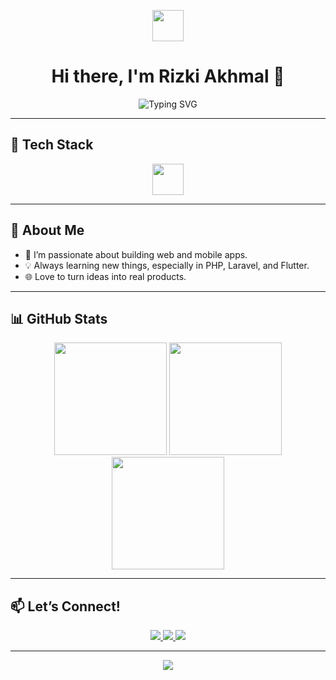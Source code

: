 <!-- Animated waving hand gif -->
<p align="center">
  <img src="https://raw.githubusercontent.com/RizkiAkhmal/RizkiAkhmal/main/wave.gif" width="50px">
</p>

<h1 align="center">Hi there, I'm Rizki Akhmal 👋</h1>
<p align="center">
  <img src="https://readme-typing-svg.demolab.com?font=Fira+Code&pause=1000&color=3F7FFF&center=true&vCenter=true&width=435&lines=Web+%26+Mobile+Developer;PHP+%7C+Laravel+%7C+Flutter+Enthusiast" alt="Typing SVG" />
</p>

---

## 🚀 Tech Stack

<div align="center">
  <img src="https://skillicons.dev/icons?i=php,laravel,js,html,css,flutter" height="50" />
</div>

---

## 🌱 About Me
- 🔭 I’m passionate about building web and mobile apps.
- 💡 Always learning new things, especially in PHP, Laravel, and Flutter.
- 🌐 Love to turn ideas into real products.

---

## 📊 GitHub Stats

<div align="center">
  <img src="https://github-readme-stats.vercel.app/api?username=RizkiAkhmal&show_icons=true&theme=radical" height="180" />
  <img src="https://github-readme-streak-stats.herokuapp.com?user=RizkiAkhmal&theme=radical&hide_border=true" height="180" />
</div>

<div align="center">
  <img src="https://github-readme-activity-graph.vercel.app/graph?username=RizkiAkhmal&theme=github-compact" height="180" />
</div>

---

## 📫 Let’s Connect!

<p align="center">
  <a href="https://www.linkedin.com/in/rizki-akhmal-b4b730263/" target="_blank">
    <img src="https://img.shields.io/badge/-LinkedIn-0077B5?logo=linkedin&logoColor=white&style=for-the-badge" />
  </a>
  <a href="https://www.instagram.com/rizkiakmal1/" target="_blank">
    <img src="https://img.shields.io/badge/-Instagram-E4405F?logo=instagram&logoColor=white&style=for-the-badge" />
  </a>
  <a href="https://discord.gg/kimals__" target="_blank">
    <img src="https://img.shields.io/badge/-Discord-5865F2?logo=discord&logoColor=white&style=for-the-badge" />
  </a>
</p>

---

<p align="center">
  <img src="https://capsule-render.vercel.app/api?type=waving&color=gradient&height=100&section=footer"/>
</p>
